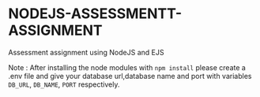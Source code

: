 # NODEJS-ASSESSMENTT-ASSIGNMENT
Assessment assignment using NodeJS and EJS

Note : After installing the node modules with `npm install` please create a .env file and give your database url,database name and port with variables `DB_URL`, `DB_NAME`, `PORT` respectively.